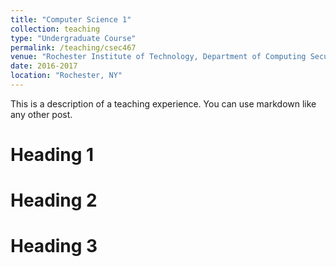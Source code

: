 ```yaml
---
title: "Computer Science 1"
collection: teaching
type: "Undergraduate Course"
permalink: /teaching/csec467
venue: "Rochester Institute of Technology, Department of Computing Security"
date: 2016-2017
location: "Rochester, NY"
---
```


This is a description of a teaching experience. You can use markdown like any other post.

Heading 1
======

Heading 2
======

Heading 3
======

